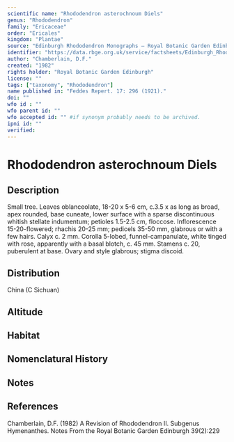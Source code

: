 ```yaml
---
scientific name: "Rhododendron asterochnoum Diels"
genus: "Rhododendron"
family: "Ericaceae"
order: "Ericales"
kingdom: "Plantae"
source: "Edinburgh Rhododendron Monographs – Royal Botanic Garden Edinburgh"
identifier: "https://data.rbge.org.uk/service/factsheets/Edinburgh_Rhododendron_Monographs.xhtml"
author: "Chamberlain, D.F."
created: "1982"
rights holder: "Royal Botanic Garden Edinburgh"
license: ""
tags: ["taxonomy", "Rhododendron"]
name published in: "Feddes Repert. 17: 296 (1921)."
doi: ""
wfo id : ""
wfo parent id: ""
wfo accepted id: "" #if synonym probably needs to be archived.                      
ipni id: ""
verified:
---
```


                       

# Rhododendron asterochnoum Diels

## Description
Small tree. Leaves oblanceolate, 18-20 x 5-6 cm, c.3.5 x as long as broad, apex rounded, base cuneate, lower surface with a sparse discontinuous whitish stellate indumentum; petioles 1.5-2.5 cm, floccose. Inflorescence 15-20-flowered; rhachis 20-25 mm; pedicels 35-50 mm, glabrous or with a few hairs. Calyx c. 2 mm. Corolla 5-lobed, funnel-campanulate, white tinged with rose, apparently with a basal blotch, c. 45 mm. Stamens c. 20, puberulent at base. Ovary and style glabrous; stigma discoid.

## Distribution
China (C Sichuan)

## Altitude


## Habitat


## Nomenclatural History

                       
## Notes


## References

Chamberlain, D.F. (1982) A Revision of Rhododendron II. Subgenus Hymenanthes. Notes From the Royal Botanic Garden Edinburgh 39(2):229
